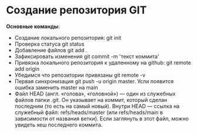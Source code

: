 # Создание репозитория GIT

<b>Основные команды:</b>
<ul>
<li>Создание локального репозитория: git init</li>
<li>Проверка статуса git status</li>
<li>Добавление файлов git add .</li>
<li>Зафиксировать изменения git commit -m 'текст коммита'</li>
<li>Привязка локального репозитория к удаленному на github: git remote add origin <SSH-key></li>
<li>Убедимся что репозитории привязаны git remote -v</li>
<li>Первая синхронизация git push -u origin master. Усли появится ошибка заменить master на main</li>
<li>Файл HEAD (англ. «голова», «головной») — один из служебных файлов папки .git. Он указывает на коммит, который сделан последним (то есть на самый новый). Внутри HEAD — ссылка на служебный файл: refs/heads/master (или refs/heads/main в зависимости от названия ветки). Если заглянуть в этот файл, можно увидеть хеш последнего коммита.</li>

</ul>
